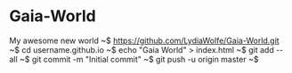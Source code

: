 # Gaia-World
My awesome new world
~$ https://github.com/LydiaWolfe/Gaia-World.git
~$ cd username.github.io
~$ echo "Gaia World" > index.html
~$ git add --all
~$ git commit -m "Initial commit"
~$ git push -u origin master
~$ 
